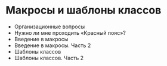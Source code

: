# Макросы и шаблоны классов

 - Организационные вопросы
 - Нужно ли мне проходить «Красный пояс»?
 - Введение в макросы
 - Введение в макросы. Часть 2
 - Шаблоны классов
 - Шаблоны классов. Часть 2
 
